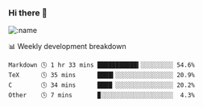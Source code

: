 ### Hi there 👋

<!--
**lv2020/lv2020** is a ✨ _special_ ✨ repository because its `README.md` (this file) appears on your GitHub profile.

Here are some ideas to get you started:

- 🔭 I’m currently working on ...
- 🌱 I’m currently learning ...
- 👯 I’m looking to collaborate on ...
- 🤔 I’m looking for help with ...
- 💬 Ask me about ...
- 📫 How to reach me: ...
- 😄 Pronouns: ...
- ⚡ Fun fact: ...
-->
![:name](https://count.getloli.com/get/@:lv2020)
 <!-- waka-box start -->
📊 Weekly development breakdown
```text
Markdown 🕓 1 hr 33 mins ███████████▍░░░░░░░░░ 54.6%
TeX      🕓 35 mins      ████▍░░░░░░░░░░░░░░░░ 20.9%
C        🕓 34 mins      ████▏░░░░░░░░░░░░░░░░ 20.2%
Other    🕓 7 mins       ▉░░░░░░░░░░░░░░░░░░░░  4.3%
```
<!-- Powered by https://github.com/YouEclipse/waka-box-go . -->
<!-- waka-box end -->
